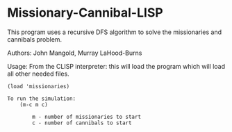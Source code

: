 # Missionary-Cannibal-LISP
This program uses a recursive DFS algorithm to solve the missionaries and cannibals problem.

Authors: John Mangold, Murray LaHood-Burns

Usage: From the CLISP interpreter:  this will load the program which will load all other needed files.
	
	(load 'missionaries)
		
	To run the simulation:
		(m-c m c)
		
			m - number of missionaries to start
			c - number of cannibals to start
